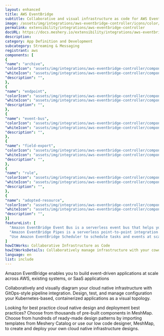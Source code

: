 ```yaml
---
layout: enhanced
title: AWS EventBridge
subtitle: Collaborative and visual infrastructure as code for AWS EventBridge
image: /assets/img/integrations/aws-eventbridge-controller/icons/color/aws-eventbridge-controller-color.svg
permalink: extensibility/integrations/aws-eventbridge-controller
docURL: https://docs.meshery.io/extensibility/integrations/aws-eventbridge-controller
description: 
category: App Definition and Development
subcategory: Streaming & Messaging
registrant: aws
components: [
{
"name": "archive",
"colorIcon": "assets/img/integrations/aws-eventbridge-controller/components/archive/icons/color/archive-color.svg",
"whiteIcon": "assets/img/integrations/aws-eventbridge-controller/components/archive/icons/white/archive-white.svg",
"description": "",
},
{
"name": "endpoint",
"colorIcon": "assets/img/integrations/aws-eventbridge-controller/components/endpoint/icons/color/endpoint-color.svg",
"whiteIcon": "assets/img/integrations/aws-eventbridge-controller/components/endpoint/icons/white/endpoint-white.svg",
"description": "",
},
{
"name": "event-bus",
"colorIcon": "assets/img/integrations/aws-eventbridge-controller/components/event-bus/icons/color/event-bus-color.svg",
"whiteIcon": "assets/img/integrations/aws-eventbridge-controller/components/event-bus/icons/white/event-bus-white.svg",
"description": "",
},
{
"name": "field-export",
"colorIcon": "assets/img/integrations/aws-eventbridge-controller/components/field-export/icons/color/field-export-color.svg",
"whiteIcon": "assets/img/integrations/aws-eventbridge-controller/components/field-export/icons/white/field-export-white.svg",
"description": "",
},
{
"name": "rule",
"colorIcon": "assets/img/integrations/aws-eventbridge-controller/components/rule/icons/color/rule-color.svg",
"whiteIcon": "assets/img/integrations/aws-eventbridge-controller/components/rule/icons/white/rule-white.svg",
"description": "",
},
{
"name": "adopted-resource",
"colorIcon": "assets/img/integrations/aws-eventbridge-controller/components/adopted-resource/icons/color/adopted-resource-color.svg",
"whiteIcon": "assets/img/integrations/aws-eventbridge-controller/components/adopted-resource/icons/white/adopted-resource-white.svg",
"description": "",
}]
featureList: [
  "Amazon EventBridge Event Bus is a serverless event bus that helps you receive, filter, transform, route, and deliver events.",
  "Amazon EventBridge Pipes is a serverless point-to-point integration resource that helps you connect event producers to event consumers with optional filtering, enrichment, and transformation capabilities.",
  "Use Amazon EventBridge Scheduler to schedule tasks and events at scale."
]
howItWorks: Collaborative Infrastructure as Code
howItWorksDetails: Collaboratively manage infrastructure with your coworkers synchronously sharing the same designs.
language: en
list: include
---
```

<p>
Amazon EventBridge enables you to build event-driven applications at scale across AWS, existing systems, or SaaS applications
</p>
<p>
    Collaboratively and visually diagram your cloud native infrastructure with GitOps-style pipeline integration. Design, test, and manage configuration your Kubernetes-based, containerized applications as a visual topology.
</p>
<p>
    Looking for best practice cloud native design and deployment best practices? Choose from thousands of pre-built components in MeshMap. Choose from hundreds of ready-made design patterns by importing templates from Meshery Catalog or use our low code designer, MeshMap, to create and deploy your own cloud native infrastructure designs.
</p>
